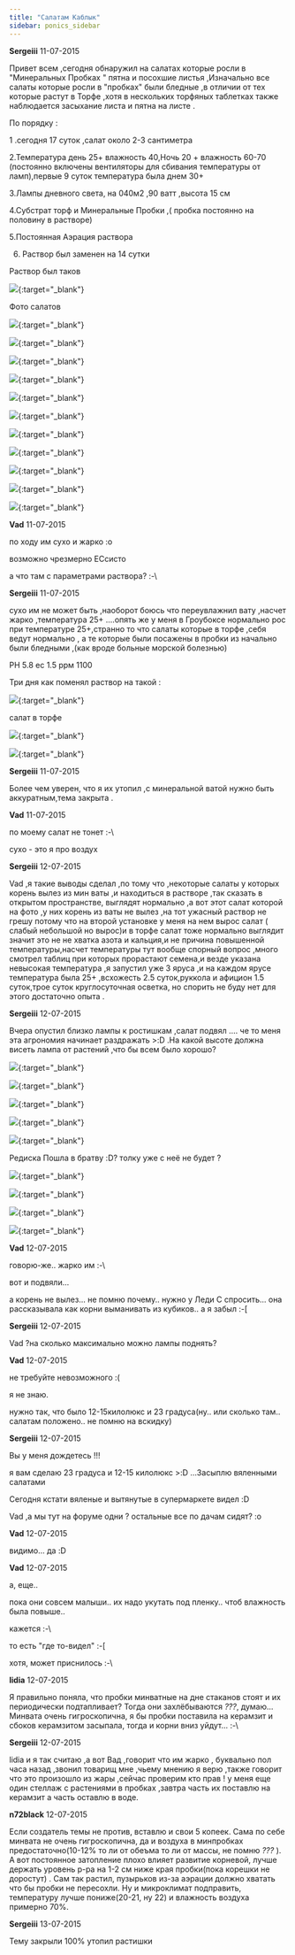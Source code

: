 ```yaml
---
title: "Салатам Каблык"
sidebar: ponics_sidebar
---
```


**Sergeiii** 11-07-2015

Привет всем ,сегодня обнаружил на салатах которые росли в "Минеральных Пробках " пятна и посохшие листья ,Изначально все салаты которые росли в "пробках" были бледные ,в отличии от тех которые растут в Торфе ,хотя в нескольких торфяных таблетках также наблюдается засыхание листа и пятна на листе .

По порядку :

1 .сегодня 17 суток ,салат около 2-3 сантиметра 

2.Температура день 25+ влажность 40,Ночь 20 + влажность 60-70 (постоянно включены вентиляторы для сбивания температуры от ламп),первые 9 суток температура была днем 30+

3.Лампы дневного света, на 040м2 ,90 ватт ,высота 15 см

4.Субстрат торф и Минеральные Пробки ,( пробка постоянно на половину в растворе)

5.Постоянная Аэрация раствора 

6. Раствор был заменен на 14 сутки 

Раствор был таков 

[![](/imagehost2/thumbs/11qhq.png)](https://t.me/ponics_ru_files/16304){:target="_blank"}

Фото салатов

[![](/imagehost2/thumbs/0311.jpg)](https://t.me/ponics_ru_files/16305){:target="_blank"}

[![](/imagehost2/thumbs/0312.jpg)](https://t.me/ponics_ru_files/16306){:target="_blank"}

[![](/imagehost2/thumbs/0313.jpg)](https://t.me/ponics_ru_files/16307){:target="_blank"}

[![](/imagehost2/thumbs/0314.jpg)](https://t.me/ponics_ru_files/16308){:target="_blank"}

[![](/imagehost2/thumbs/0315.jpg)](https://t.me/ponics_ru_files/16309){:target="_blank"}

[![](/imagehost2/thumbs/0316.jpg)](https://t.me/ponics_ru_files/16310){:target="_blank"}

[![](/imagehost2/thumbs/0317.jpg)](https://t.me/ponics_ru_files/16311){:target="_blank"}

[![](/imagehost2/thumbs/0318.jpg)](https://t.me/ponics_ru_files/16312){:target="_blank"}

[![](/imagehost2/thumbs/0319.jpg)](https://t.me/ponics_ru_files/16313){:target="_blank"}

[![](/imagehost2/thumbs/0320.jpg)](https://t.me/ponics_ru_files/16314){:target="_blank"}

[![](/imagehost2/thumbs/0321.jpg)](https://t.me/ponics_ru_files/16315){:target="_blank"}


**Vad** 11-07-2015

по ходу им сухо и жарко :o

возможно чрезмерно ЕСсисто

а что там с параметрами раствора? :-\


**Sergeiii** 11-07-2015

сухо им не может быть ,наоборот боюсь что переувлажнил вату ,насчет жарко ,температура 25+ ....опять же у меня в Гроубоксе нормально рос при температуре 25+,странно то что салаты которые в торфе ,себя ведут нормально , а те которые были посажены в пробки из начально были бледными ,(как вроде больные морской болезнью)

РН 5.8 ес 1.5 ррм 1100

Три дня как поменял раствор на такой :

[![](/imagehost2/thumbs/2jej.png)](https://t.me/ponics_ru_files/16316){:target="_blank"}

салат в торфе 

[![](/imagehost2/thumbs/0322.jpg)](https://t.me/ponics_ru_files/16317){:target="_blank"}

[![](/imagehost2/thumbs/0323.jpg)](https://t.me/ponics_ru_files/16318){:target="_blank"}


**Sergeiii** 11-07-2015

Более чем уверен, что я их утопил ,с минеральной ватой нужно быть аккуратным,тема закрыта .


**Vad** 11-07-2015

по моему салат не тонет :-\

сухо - это я про воздух


**Sergeiii** 12-07-2015

Vad ,я такие выводы сделал ,по тому что ,некоторые салаты у которых корень вылез из мин ваты ,и находиться в растворе ,так сказать в открытом пространстве, выглядят нормально ,а вот этот салат которой на фото ,у них корень из ваты не вылез ,на тот ужасный раствор не грешу потому что на второй установке у меня на нем вырос салат ( слабый небольшой но вырос)и в торфе салат тоже нормально выглядит значит это не не хватка азота и кальция,и не причина повышенной температуры,насчет температуры тут вообще спорный вопрос ,много смотрел таблиц при которых прорастают семена,и везде указана невысокая температура ,я запустил уже 3 яруса ,и на каждом ярусе температура была 25+ ,всхожесть 2.5 суток,руккола и афицион 1.5 суток,трое суток круглосуточная осветка, но спорить не буду нет для этого достаточно опыта .


**Sergeiii** 12-07-2015

Вчера опустил близко лампы к ростишкам ,салат подвял .... че то меня эта агрономия начинает раздражать &gt;:D .На какой высоте должна висеть лампа от растений ,что бы всем было хорошо?

[![](/imagehost2/thumbs/0327.jpg)](https://t.me/ponics_ru_files/16319){:target="_blank"}

[![](/imagehost2/thumbs/0325.jpg)](https://t.me/ponics_ru_files/16320){:target="_blank"}

[![](/imagehost2/thumbs/0333.jpg)](https://t.me/ponics_ru_files/16321){:target="_blank"}

[![](/imagehost2/thumbs/0335.jpg)](https://t.me/ponics_ru_files/16322){:target="_blank"}

[![](/imagehost2/thumbs/0324.jpg)](https://t.me/ponics_ru_files/16323){:target="_blank"}

Редиска Пошла в братву :D? толку уже с неё не будет ?

[![](/imagehost2/thumbs/0329.jpg)](https://t.me/ponics_ru_files/16324){:target="_blank"}

[![](/imagehost2/thumbs/0330.jpg)](https://t.me/ponics_ru_files/16325){:target="_blank"}

[![](/imagehost2/thumbs/0324vuv.jpg)](https://t.me/ponics_ru_files/16326){:target="_blank"}

[![](/imagehost2/thumbs/0328.jpg)](https://t.me/ponics_ru_files/16327){:target="_blank"}


**Vad** 12-07-2015

говорю-же.. жарко им :-\

вот и подвяли...

а корень не вылез... не помню почему.. нужно у Леди С спросить... она рассказывала как корни выманивать из кубиков.. а я забыл :-[


**Sergeiii** 12-07-2015

Vad ?на сколько максимально можно лампы поднять?


**Vad** 12-07-2015

не требуйте невозможного :(

я не знаю.

нужно так, что было 12-15килолюкс и 23 градуса(ну.. или сколько там.. салатам положено.. не помню на вскидку)


**Sergeiii** 12-07-2015

Вы у меня дождетесь !!!

я вам сделаю 23 градуса и 12-15 килолюкс &gt;:D ...Засыплю вяленными салатами 

Сегодня кстати вяленые и вытянутые в супермаркете видел :D 

Vad ,а мы тут на форуме одни ? остальные все по дачам сидят? :o 



**Vad** 12-07-2015

видимо... да :D


**Vad** 12-07-2015

а, еще..

пока они совсем малыши.. их надо укутать под пленку.. чтоб влажность была повыше..

кажется :-\

то есть "где то-видел" :-[

хотя, может приснилось :-\


**lidia** 12-07-2015

Я правильно поняла, что пробки минватные на дне стаканов стоят и их периодически подтапливает? Тогда они захлёбываются *???*, думаю... Минвата очень гигроскопична, я бы пробки поставила на керамзит и сбоков керамзитом засыпала, тогда и корни вниз уйдут... :-\ 


**Sergeiii** 12-07-2015

lidia и я так считаю ,а вот Вад ,говорит что им жарко , буквально пол часа назад ,звонил товарищ мне ,чьему мнению я верю ,также говорит что это произошло из жары ,сейчас проверим кто прав ! у меня еще один стеллаж с растениями в пробках ,завтра часть их поставлю на керамзит а часть оставлю в воде.


**n72black** 12-07-2015

Если создатель темы не против, вставлю и свои 5 копеек. Сама по себе минвата не очень гигроскопична, да и воздуха в минпробках предостаточно(10-12% то ли от обеъма то ли от массы, не помню *???* ). А вот постоянное затопление плохо влияет развитие корневой, лучше держать уровень р-ра на 1-2 см ниже края пробки(пока корешки не доростут) . Сам так растил, пузырьков из-за аэрации должно хватать что бы пробки не пересохли. Ну и микроклимат подправить, температуру лучше пониже(20-21, ну 22) и влажность воздуха примерно 70%.


**Sergeiii** 13-07-2015

Тему закрыли 100% утопил растишки 


